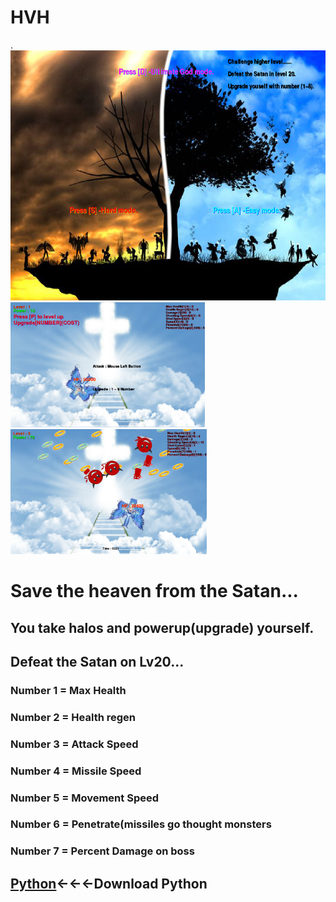 # HVH
.
<img src ="https://github.com/hcho0437/HVH/blob/master/ScreenShots/title.png" height ="400px">
<img src ="https://github.com/hcho0437/HVH/blob/master/ScreenShots/game_1.png" height ="200px">
<img src ="https://github.com/hcho0437/HVH/blob/master/ScreenShots/game_2.png" height ="200px">
<html>
  <h1>Save the heaven from the Satan...</h1>
  <h2>You take halos and powerup(upgrade) yourself.</h2>
  <h2> Defeat the Satan on Lv20...</h2>
  <h3> Number 1 = Max Health</h3>
  <h3> Number 2 = Health regen</h3>
  <h3> Number 3 = Attack Speed</h3>
  <h3> Number 4 = Missile Speed</h3>
  <h3> Number 5 = Movement Speed</h3>
  <h3> Number 6 = Penetrate(missiles go thought monsters</h3>
  <h3> Number 7 = Percent Damage on boss</h3>
  <h2><a href ="http://www.pygame.org/download.shtml">Python<a>←←←Download Python<h2>
<html>
